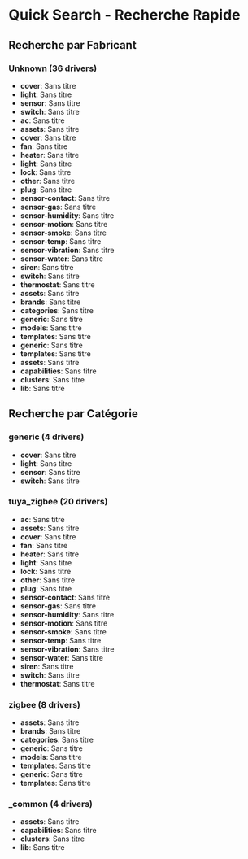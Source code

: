# Quick Search - Recherche Rapide

## Recherche par Fabricant

### Unknown (36 drivers)

- **cover**: Sans titre
- **light**: Sans titre
- **sensor**: Sans titre
- **switch**: Sans titre
- **ac**: Sans titre
- **assets**: Sans titre
- **cover**: Sans titre
- **fan**: Sans titre
- **heater**: Sans titre
- **light**: Sans titre
- **lock**: Sans titre
- **other**: Sans titre
- **plug**: Sans titre
- **sensor-contact**: Sans titre
- **sensor-gas**: Sans titre
- **sensor-humidity**: Sans titre
- **sensor-motion**: Sans titre
- **sensor-smoke**: Sans titre
- **sensor-temp**: Sans titre
- **sensor-vibration**: Sans titre
- **sensor-water**: Sans titre
- **siren**: Sans titre
- **switch**: Sans titre
- **thermostat**: Sans titre
- **assets**: Sans titre
- **brands**: Sans titre
- **categories**: Sans titre
- **generic**: Sans titre
- **models**: Sans titre
- **templates**: Sans titre
- **__generic__**: Sans titre
- **__templates__**: Sans titre
- **assets**: Sans titre
- **capabilities**: Sans titre
- **clusters**: Sans titre
- **lib**: Sans titre

## Recherche par Catégorie

### generic (4 drivers)

- **cover**: Sans titre
- **light**: Sans titre
- **sensor**: Sans titre
- **switch**: Sans titre

### tuya_zigbee (20 drivers)

- **ac**: Sans titre
- **assets**: Sans titre
- **cover**: Sans titre
- **fan**: Sans titre
- **heater**: Sans titre
- **light**: Sans titre
- **lock**: Sans titre
- **other**: Sans titre
- **plug**: Sans titre
- **sensor-contact**: Sans titre
- **sensor-gas**: Sans titre
- **sensor-humidity**: Sans titre
- **sensor-motion**: Sans titre
- **sensor-smoke**: Sans titre
- **sensor-temp**: Sans titre
- **sensor-vibration**: Sans titre
- **sensor-water**: Sans titre
- **siren**: Sans titre
- **switch**: Sans titre
- **thermostat**: Sans titre

### zigbee (8 drivers)

- **assets**: Sans titre
- **brands**: Sans titre
- **categories**: Sans titre
- **generic**: Sans titre
- **models**: Sans titre
- **templates**: Sans titre
- **__generic__**: Sans titre
- **__templates__**: Sans titre

### _common (4 drivers)

- **assets**: Sans titre
- **capabilities**: Sans titre
- **clusters**: Sans titre
- **lib**: Sans titre
